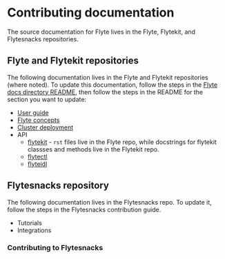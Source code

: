 # Contributing documentation

The source documentation for Flyte lives in the Flyte, Flytekit, and Flytesnacks repositories.

## Flyte and Flytekit repositories

The following documentation lives in the Flyte and Flytekit repositories (where noted). To update this documentation, follow the steps in the [Flyte docs directory README](https://github.com/flyteorg/flyte/blob/master/docs/README.md), then follow the steps in the README for the section you want to update:

* [User guide](https://github.com/flyteorg/flyte/blob/master/docs/README.md)
* [Flyte concepts](https://github.com/flyteorg/flyte/blob/master/docs/README.md)
* [Cluster deployment](https://github.com/flyteorg/flyte/blob/master/docs/README.md)
* API
  * [flytekit](https://github.com/flyteorg/flyte/blob/master/docs/README.md) - `rst` files live in the Flyte repo, while docstrings for flytekit classses and methods live in the Flytekit repo.
  * [flytectl](https://github.com/flyteorg/flyte/tree/master/flytectl/docs)
  * [flyteidl](https://github.com/flyteorg/flyte/tree/master/flyteidl/docs)

## Flytesnacks repository

The following documentation lives in the Flytesnacks repo. To update it, follow the steps in the Flytesnacks contribution guide.

* Tutorials
* Integrations

### Contributing to Flytesnacks


